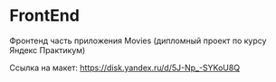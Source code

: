 # FrontEnd

Фронтенд часть приложения Movies (дипломный проект по курсу Яндекс Практикум)

Ссылка на макет: https://disk.yandex.ru/d/5J-Np_-SYKoU8Q
